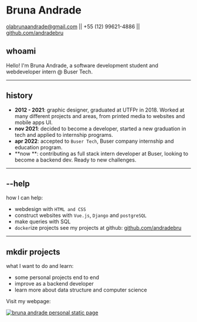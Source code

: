 # Bruna Andrade

olabrunaandrade@gmail.com || +55 (12) 99621-4886 || [github.com/andradebru](https://github.com/andradebru)

## whoami

Hello! I'm Bruna Andrade, a software development student and webdeveloper intern @ Buser Tech.

---

## history

- **2012 - 2021**: graphic designer, graduated at UTFPr in 2018.
  Worked at many different projects and areas, from printed media to websites and mobile apps UI.
- **nov 2021**: decided to become a developer, started a new graduation in tech and applied to internship programs.
- **apr 2022**: accepted to `Buser Tech`, Buser company internship and education program.
- **now **: contributing as full stack intern developer at Buser, looking to become a backend dev. Ready to new challenges.

---

## --help

how I can help:

- webdesign with `HTML and CSS`
- construct websites with `Vue.js`, `Django` and `postgreSQL`
- make queries with SQL
- `docker`ize projects
  see my projects at github: [github.com/andradebru](https://github.com/andradebru)

---

## mkdir projects

what I want to do and learn:

- some personal projects end to end
- improve as a backend developer
- learn more about data structure and computer science

Visit my webpage:

[<img src="https://user-images.githubusercontent.com/77248375/170168031-95d3e49e-ba05-4bd1-a6e8-06a9c93c7383.png" alt="bruna andrade personal static page">](https://andradebru.github.io/dfinal-minha-pagina/)
<br>
